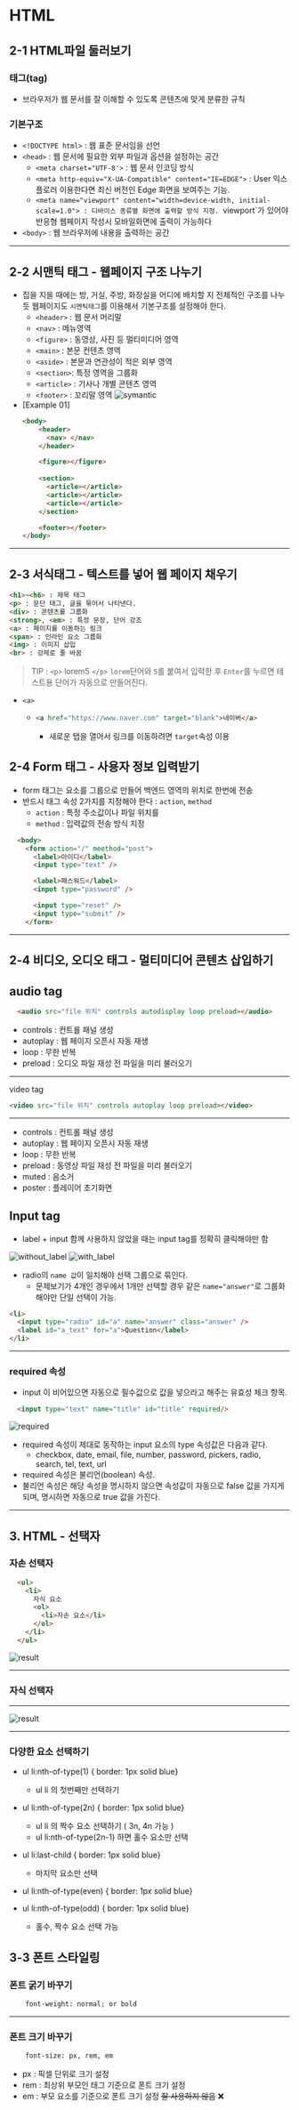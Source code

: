 # HTML
  ## 2-1 HTML파일 둘러보기
  
  ### 태그(tag)
  * 브라우저가 웹 문서를 잘 이해할 수 있도록 콘텐츠에 맞게 분류한 규칙
  
  ### 기본구조
  * `<!DOCTYPE html>` : 웹 표준 문서임을 선언
  * `<head>` : 웹 문서에 필요한 외부 파일과 옵션을 설정하는 공간
    + `<meta charset="UTF-8'>` : 웹 문서 인코딩 방식
    + `<meta http-equiv="X-UA-Compatible" content="IE=EDGE">` : User 익스플로러 이용한다면 최신 버전인 Edge 화면을 보여주는 기능.
    + `<meta name="viewport" content="width=device-width, initial-scale=1.0"> : 디바이스 종류별 화면에 출력할 방식 지정. `viewport`가 있어야 반응형 웹페이지 작성시 모바일화면에 출력이 가능하다 
  * `<body>` : 웹  브라우저에 내용을 출력하는 공간
----------
  ## 2-2 시맨틱 태그 - 웹페이지 구조 나누기
  * 집을 지을 때에는 방, 거실, 주방, 화장실을 어디에 배치할 지 전체적인 구조를 나누듯 웹페이지도 `시멘틱태그`를 이용해서 기본구조를 설정해야 한다.
    + `<header>` : 웹 문서 머리말
    + `<nav>` : 메뉴영역
    + `<figure>` : 동영상, 사진 등 멀티미디어 영역
    + `<main>` : 본문 컨텐츠 영역
    + `<aside>` : 본문과 연관성이 적은 외부 영역
    + `<section>`: 특정 영역을 그룹화
    + `<article>` : 기사나 개별 콘텐츠 영역
    + `<footer>` : 꼬리말 영역
![symantic](./images/structure1.png)
  * [Example 01]
    ```html
    <body>
        <header>
          <nav> </nav>
        </header>

        <figure></figure>
        
        <section>
          <article></article>
          <article></article>
          <article></article>
        </section>

        <footer></footer>
    </body>
    ```
------------
## 2-3 서식태그 - 텍스트를 넣어 웹 페이지 채우기
  ```HTML
  <h1>~<h6> : 제목 태그
  <p> : 문단 태그, 글을 묶어서 나타낸다.
  <div> : 콘텐츠를 그룹화
  <strong>, <em> : 특정 문장, 단어 강조
  <a> : 페이지를 이동하는 링크
  <span> : 인라인 요소 그룹화
  <img> : 이미지 삽입
  <br> : 강제로 줄 바꿈
  ```

 >  TIP : `<p>` lorem5 `</p>` `lorem`단어와 `5`를 붙여서 입력한 후 `Enter`를 누르면 테스트용 단어가 자동으로 만들어진다. 

 * `<a>` 
    + ```html
      <a href="https://www.naver.com" target="blank">네이버</a>
       ```
      + 새로운 탭을 열어서 링크를 이동하려면 `target`속성 이용

## 2-4 Form 태그 - 사용자 정보 입력받기
  * form 태그는 요소를 그룹으로 만들어 백엔드 영역의 위치로 한번에 전송
  * 반드시 태그 속성 2가지를 지정해야 한다 : `action`, `method`
    * `action` : 특정 주소값이나 파일 위치를
    * `method` : 입력값의 전송 방식 지정
  ```html
    <body>
      <form action="/" meethod="post">
        <label>아이디</label>
        <input type="text" />

        <label>패스워드</label>
        <input type="password" />

        <input type="reset" />
        <input type="submit" />
      </form>  
  ```
------
## 2-4 비디오, 오디오 태그 - 멀티미디어 콘텐츠 삽입하기
  audio tag
----
  ```html
    <audio src="file 위치" controls autodisplay loop preload></audio>
   ```
  * controls : 컨트롤 패널 생성
  * autoplay : 웹 페이지 오픈시 자동 재생
  * loop : 무한 반복
  * preload : 오디오 파일 재성 전 파일을 미리 불러오기
----
  video tag
  ```html
  <video src="file 위치" controls autoplay loop preload></video>
  ```
  ---- 
  * controls : 컨트롤 패널 생성
  * autoplay : 웹 페이지 오픈시 자동 재생
  * loop : 무한 반복
  * preload : 동영상 파일 재성 전 파일을 미리 불러오기
  * muted : 음소거
  * poster : 플레이어 초기화면 


## Input tag  

  * label + input 함께 사용하지 않았을 때는 input tag를 정확히 클릭해야만 함
  
  ![without_label](./images/withoutLabel.png)
  ![with_label](./images/withLabel.png)
  * radio의 `name 값`이 일치해야 선택 그룹으로 묶인다.
    + 문제보기가 4개인 경우에서 1개만 선택할 경우 같은 `name="answer"`로 그룹화해야만 단일 선택이 가능.

  ```html
  <li>
    <input type="radio" id="a" name="answer" class="answer" />
    <label id="a_text" for="a">Question</label>
  </li>
  ```
  -------------
### required 속성
  * input 이 비어있으면 자동으로 필수값으로 값을 넣으라고 해주는 유효성 체크 항목.
```html
  <input type="text" name="title" id="title" required/>
```
![required](./images/required.jpeg)
  * required 속성이 제대로 동작하는 input 요소의 type 속성값은 다음과 같다.
    + checkbox, date, email, file, number, password,
      pickers, radio, search, tel, text, url
  * required 속성은 불리언(boolean) 속성.
  * 불리언 속성은 해당 속성을 명시하지 않으면 속성값이 자동으로 false 값을 가지게 되며, 명시하면 자동으로 true 값을 가진다.
------


## 3. HTML - 선택자
  
  ### 자손 선택자

  ```html
    <ul>
      <li>
        자식 요소
        <ol>
          <li>자손 요소</li>
        </ol>
      </li> 
    </ul>
  ```
  ![result](images/ul%20li.png)

------
### 자식 선택자
----
![result](images/ul%20>%20li.png)

----

### 다양한 요소 선택하기
  * ul li:nth-of-type(1) { border: 1px solid blue} 
    * ul li 의 첫번째만 선택하기
  * ul li:nth-of-type(2n) { border: 1px solid blue} 
    * ul li 의 짝수 요소 선택하기 ( 3n, 4n 가능 )
    * ul li:nth-of-type(2n-1) 하면 홀수 요소만 선택  
     
  * ul li:last-child { border: 1px solid blue}
    * 마지막 요소만 선택 
    
  * ul li:nth-of-type(even) { border: 1px solid blue} 
  * ul li:nth-of-type(odd) { border: 1px solid blue} 
    * 홀수, 짝수 요소 선택 가능



## 3-3 폰트 스타일링

  ### 폰트 굵기 바꾸기
  ```html
      font-weight: normal; or bold
  ```
----
  ### 폰트 크기 바꾸기
  ```html
      font-size: px, rem, em
  ```
  * px : 픽셀 단위로 크기 설정
  * rem : 최상위 부모인 <html> 태그 기준으로 폰트 크기 설정
  * em : 부모 요소를 기준으로 폰트 크기 설정  ~~잘 사용하지 않음~~ ❌
